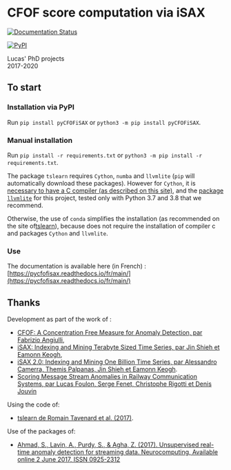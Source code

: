 # CFOF score computation via iSAX

[![Documentation Status](https://readthedocs.org/projects/pycfofisax/badge/?version=main)](https://pycfofisax.readthedocs.io/fr/main/?badge=main)

[![PyPI](https://github.com/luk-f/pyCFOFiSAX/actions/workflows/python-publish.yml/badge.svg)](https://github.com/luk-f/pyCFOFiSAX/actions/workflows/python-publish.yml)

Lucas' PhD projects \
2017-2020

## To start

### Installation via PyPI

Run `pip install pyCFOFiSAX` or `python3 -m pip install pyCFOFiSAX`.

### Manual installation

Run `pip install -r requirements.txt` or `python3 -m pip install -r requirements.txt`.

The package `tslearn` requires `Cython`, `numba` and `llvmlite` (`pip` will automatically download these packages).
However for `Cython`, it is [necessary to have a C compiler (as described on this site)](https://cython.readthedocs.io/en/latest/src/quickstart/install.html),
and the [package `llvmlite`](https://llvmlite.readthedocs.io/en/latest/) for this project, tested only with Python 3.7 and 3.8
that we recommend.

Otherwise, the use of `conda` simplifies the installation (as recommended on the site of[tslearn](https://tslearn.readthedocs.io/en/latest/index.html)), because does not require
the installation of compiler c and packages `Cython` and `llvmlite`.

### Use

The documentation is available here (in French) : [https://pycfofisax.readthedocs.io/fr/main/](https://pycfofisax.readthedocs.io/fr/main/)

## Thanks

Development as part of the work of :
 - [CFOF: A Concentration Free Measure for Anomaly Detection, par Fabrizio Angiulli](https://arxiv.org/abs/1901.04992),
 - [iSAX: Indexing and Mining Terabyte Sized Time Series, par Jin Shieh et Eamonn Keogh](http://www.cs.ucr.edu/~eamonn/iSAX/iSAX.html),
 - [iSAX 2.0: Indexing and Mining One Billion Time Series, par Alessandro Camerra, Themis Palpanas, Jin Shieh et Eamonn Keogh](https://www.cs.ucr.edu/~eamonn/iSAX_2.0.pdf).
 - [Scoring Message Stream Anomalies in Railway Communication Systems, par Lucas Foulon, Serge Fenet, Christophe Rigotti et Denis Jouvin](https://hal.archives-ouvertes.fr/hal-02357924/)

Using the code of:
 - [tslearn de Romain Tavenard et al. (2017)](https://tslearn.readthedocs.io/en/latest/index.html).

Use of the packages of:
 - [Ahmad, S., Lavin, A., Purdy, S., & Agha, Z. (2017). Unsupervised real-time anomaly detection for streaming data. Neurocomputing, Available online 2 June 2017, ISSN 0925-2312](https://doi.org/10.1016/j.neucom.2017.04.070)

